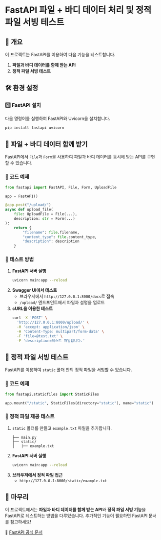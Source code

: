 # FastAPI 파일 + 바디 데이터 처리 및 정적 파일 서빙 테스트

## 📌 개요
이 프로젝트는 FastAPI를 이용하여 다음 기능을 테스트합니다.

1. **파일과 바디 데이터를 함께 받는 API**
2. **정적 파일 서빙 테스트**

## 🛠 환경 설정
### 1️⃣ FastAPI 설치
다음 명령어를 실행하여 FastAPI와 Uvicorn을 설치합니다.
```bash
pip install fastapi uvicorn
```

## 📂 파일 + 바디 데이터 함께 받기
FastAPI에서 `File`과 `Form`을 사용하여 파일과 바디 데이터를 동시에 받는 API를 구현할 수 있습니다.

### 🔹 코드 예제
```python
from fastapi import FastAPI, File, Form, UploadFile

app = FastAPI()

@app.post("/upload/")
async def upload_file(
    file: UploadFile = File(...),
    description: str = Form(...)
):
    return {
        "filename": file.filename,
        "content_type": file.content_type,
        "description": description
    }
```

### 🔹 테스트 방법
1. **FastAPI 서버 실행**
    ```bash
    uvicorn main:app --reload
    ```
2. **Swagger UI에서 테스트**
    - 브라우저에서 `http://127.0.0.1:8000/docs`로 접속
    - `/upload/` 엔드포인트에서 파일과 설명을 업로드
3. **cURL을 이용한 테스트**
    ```bash
    curl -X 'POST' \
      'http://127.0.0.1:8000/upload/' \
      -H 'accept: application/json' \
      -H 'Content-Type: multipart/form-data' \
      -F 'file=@test.txt' \
      -F 'description=테스트 파일입니다.'
    ```

## 📂 정적 파일 서빙 테스트
FastAPI를 이용하여 `static` 폴더 안의 정적 파일을 서빙할 수 있습니다.

### 🔹 코드 예제
```python
from fastapi.staticfiles import StaticFiles

app.mount("/static", StaticFiles(directory="static"), name="static")
```

### 🔹 정적 파일 제공 테스트
1. `static` 폴더를 만들고 `example.txt` 파일을 추가합니다.
    ```
    ├── main.py
    ├── static/
    │   ├── example.txt
    ```
2. **FastAPI 서버 실행**
    ```bash
    uvicorn main:app --reload
    ```
3. **브라우저에서 정적 파일 접근**
    - `http://127.0.0.1:8000/static/example.txt`

## 🚀 마무리
이 프로젝트에서는 **파일과 바디 데이터를 함께 받는 API**와 **정적 파일 서빙 기능**을 FastAPI로 테스트하는 방법을 다루었습니다. 추가적인 기능이 필요하면 FastAPI 문서를 참고하세요!

🔗 [FastAPI 공식 문서](https://fastapi.tiangolo.com/)

